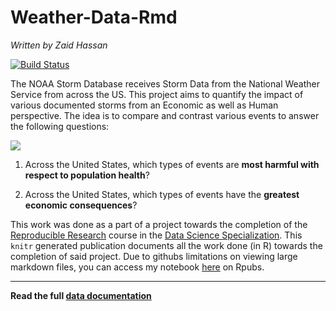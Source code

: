 # Weather-Data-Rmd
*Written by Zaid Hassan*

[![Build Status](https://travis-ci.com/RexGalilae/Weather-Data-Rmd.svg?branch=master)](https://travis-ci.com/RexGalilae/Weather-Data-Rmd) 

The NOAA Storm Database receives Storm Data from the National Weather Service from across the US. This project aims to quantify the impact of various documented storms from an Economic as well as Human perspective. The idea is to compare and contrast various events to answer the following questions:

<img src="https://rp-online.de/imgs/32/3/7/8/4/9/0/6/1/tok_1d8242c393f02001577f432db84d2054/w1900_h1367_x1467_y1056_DPA_bfunk_dpa_5F9A5400612A7407-40620cdc1bfb7b6d.jpg" style="display: block; margin: auto;" />

1. Across the United States, which types of events are **most harmful with respect to population health**?

2. Across the United States, which types of events have the **greatest economic consequences**?

This work was done as a part of a project towards the completion of the [Reproducible Research](http://www.coursera.org/learn/reproducible-research) course in the [Data Science Specialization](http://www.coursera.org/specializations/jhu-data-science). This `knitr` generated publication documents all the work done (in R) towards the completion of said project. Due to githubs limitations on viewing large markdown files, you can access my notebook [here](https://rpubs.com/RexGalilae/weather-events) on Rpubs.

-------------------------
**Read the full [data documentation](https://d396qusza40orc.cloudfront.net/repdata%2Fpeer2_doc%2Fpd01016005curr.pdf)**
